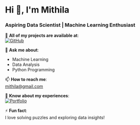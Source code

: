 # Hi 👋, I'm Mithila

### Aspiring Data Scientist | Machine Learning Enthusiast

🔭 **All of my projects are available at**:  
[![GitHub](https://img.shields.io/badge/GitHub-Profile-blue)](https://github.com/mithila)

💬 **Ask me about**:  
- Machine Learning  
- Data Analysis  
- Python Programming  

📫 **How to reach me**:  
[mithila@gmail.com](mailto:mithila@gmail.com)

🌱 **Know about my experiences**:  
[![Portfolio](https://img.shields.io/badge/Portfolio-Website-brightgreen)](https://your-portfolio-link.com)

⚡ **Fun fact**:  
I love solving puzzles and exploring data insights!
